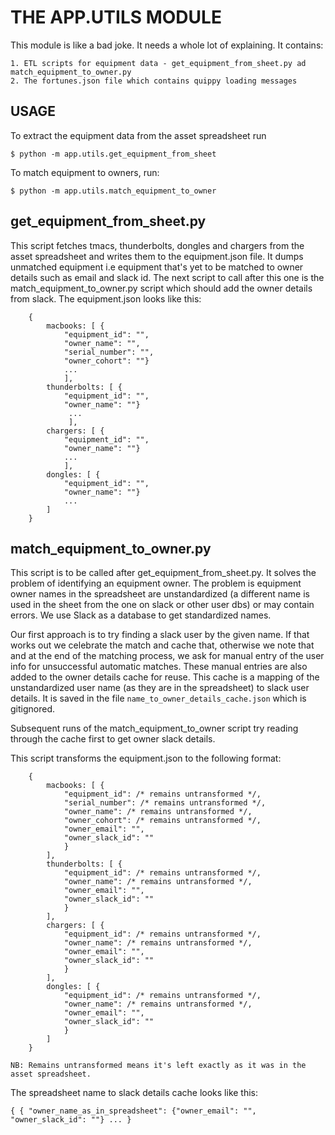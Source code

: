 # THE APP.UTILS MODULE
This module is like a bad joke. It needs a whole lot of explaining. It contains:

    1. ETL scripts for equipment data - get_equipment_from_sheet.py ad match_equipment_to_owner.py
    2. The fortunes.json file which contains quippy loading messages


## USAGE
To extract the equipment data from the asset spreadsheet run 

`$ python -m app.utils.get_equipment_from_sheet`

To match equipment to owners, run:

`$ python -m app.utils.match_equipment_to_owner`


## get_equipment_from_sheet.py
This script fetches tmacs, thunderbolts, dongles and chargers from the asset
spreadsheet and writes them to the equipment.json file. It dumps unmatched 
equipment i.e equipment that's yet to be matched to owner details such as
email and slack id. The next script to call after this one is the
match_equipment_to_owner.py script which should add the owner details from
slack. The equipment.json looks like this:

```
    {
        macbooks: [ {
            "equipment_id": "",
            "owner_name": "",
            "serial_number": "",
            "owner_cohort": ""}
            ... 
            ],
        thunderbolts: [ {
            "equipment_id": "",
            "owner_name": ""}
             ... 
             ],
        chargers: [ {
            "equipment_id": "",
            "owner_name": ""} 
            ...
            ],
        dongles: [ {
            "equipment_id": "",
            "owner_name": ""}
            ... 
        ]
    }
```

## match_equipment_to_owner.py
This script is to be called after get_equipment_from_sheet.py.
It solves the problem of identifying an equipment owner.
The problem is equipment owner names in the spreadsheet are
 unstandardized (a different name is used in the sheet from the one on slack or other user dbs)
or may contain errors. We use Slack as a database to get standardized names. 

Our first approach is to try finding a slack user by the
given name. If that works out we celebrate the match and cache that,
 otherwise we note that and at the end of the matching process, we ask for
manual entry of the user info for unsuccessful automatic matches. These manual entries are also added to the
 owner details cache for reuse. This cache is a mapping of the unstandardized user
 name (as they are in the spreadsheet) to slack user details. It is saved in the file 
 `name_to_owner_details_cache.json` which is gitignored.

 Subsequent runs of the match_equipment_to_owner script try reading through the cache first to get owner slack details.


This script transforms the equipment.json to the following format:

```
    {
        macbooks: [ {
            "equipment_id": /* remains untransformed */, 
            "serial_number": /* remains untransformed */, 
            "owner_name": /* remains untransformed */,
            "owner_cohort": /* remains untransformed */, 
            "owner_email": "",
            "owner_slack_id": ""
            } 
        ],
        thunderbolts: [ {
            "equipment_id": /* remains untransformed */,
            "owner_name": /* remains untransformed */,
            "owner_email": "",
            "owner_slack_id": ""
            }
        ],
        chargers: [ {
            "equipment_id": /* remains untransformed */,
            "owner_name": /* remains untransformed */,
            "owner_email": "",
            "owner_slack_id": ""
            }
        ],
        dongles: [ {
            "equipment_id": /* remains untransformed */,
            "owner_name": /* remains untransformed */,
            "owner_email": "",
            "owner_slack_id": ""
            }
        ]
    }

NB: Remains untransformed means it's left exactly as it was in the asset spreadsheet.
```

The spreadsheet name to slack details cache looks like this:

```
{ { "owner_name_as_in_spreadsheet": {"owner_email": "", "owner_slack_id": ""} ... }
```

